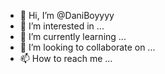 - 👋 Hi, I’m @DaniBoyyyy
- 👀 I’m interested in ...
- 🌱 I’m currently learning ...
- 💞️ I’m looking to collaborate on ...
- 📫 How to reach me ...

<!---
DaniBoyyyy/DaniBoyyyy is a ✨ special ✨ repository because its `README.md` (this file) appears on your GitHub profile.
You can click the Preview link to take a look at your changes.
--->
